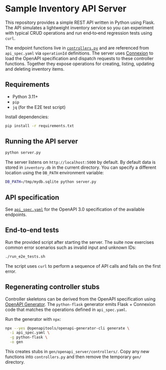 # Sample Inventory API Server

This repository provides a simple REST API written in Python using Flask. The API simulates a lightweight inventory service so you can experiment with typical CRUD operations and run end‑to‑end regression tests using `curl`.

The endpoint functions live in [`controllers.py`](controllers.py) and are referenced from `api_spec.yaml` via `operationId` definitions. The server uses [Connexion](https://connexion.readthedocs.io/) to load the OpenAPI specification and dispatch requests to these controller functions. Together they expose operations for creating, listing, updating and deleting inventory items.

## Requirements

* Python 3.11+
* `pip`
* `jq` (for the E2E test script)

Install dependencies:

```bash
pip install -r requirements.txt
```

## Running the API server

```bash
python server.py
```

The server listens on `http://localhost:5000` by default.
By default data is stored in `inventory.db` in the current directory. You can
specify a different location using the `DB_PATH` environment variable:

```bash
DB_PATH=/tmp/mydb.sqlite python server.py
```

## API specification

See [`api_spec.yaml`](api_spec.yaml) for the OpenAPI 3.0 specification of the available endpoints.

## End‑to‑end tests

Run the provided script after starting the server. The suite now exercises
common error scenarios such as invalid input and unknown IDs:

```bash
./run_e2e_tests.sh
```

The script uses `curl` to perform a sequence of API calls and fails on the first error.

## Regenerating controller stubs

Controller skeletons can be derived from the OpenAPI specification using [OpenAPI Generator](https://openapi-generator.tech/). The `python-flask` generator emits Flask + Connexion code that matches the operations defined in `api_spec.yaml`.

Run the generator with `npx`:

```bash
npx --yes @openapitools/openapi-generator-cli generate \
  -i api_spec.yaml \
  -g python-flask \
  -o gen
```

This creates stubs in `gen/openapi_server/controllers/`. Copy any new functions into `controllers.py` and then remove the temporary `gen/` directory.
